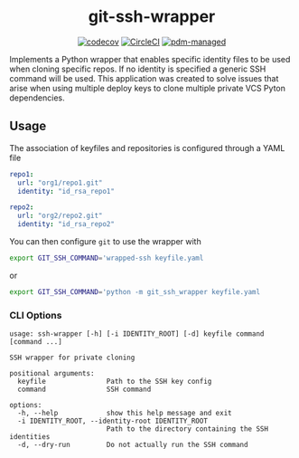 <div align="center">

# git-ssh-wrapper

[![codecov](https://codecov.io/gh/TidalPaladin/git-ssh-wrapper/branch/master/graph/badge.svg?token=sB4r91qLuG)](https://codecov.io/gh/TidalPaladin/git-ssh-wrapper)
[![CircleCI](https://dl.circleci.com/status-badge/img/gh/TidalPaladin/git-ssh-wrapper/tree/master.svg?style=svg)](https://dl.circleci.com/status-badge/redirect/gh/TidalPaladin/git-ssh-wrapper/tree/master)
[![pdm-managed](https://img.shields.io/badge/pdm-managed-blueviolet)](https://pdm.fming.dev)

</div>

Implements a Python wrapper that enables specific identity files to be used when cloning specific repos.
If no identity is specified a generic SSH command will be used. This application was created to solve issues
that arise when using multiple deploy keys to clone multiple private VCS Pyton dependencies.

## Usage

The association of keyfiles and repositories is configured through a YAML file

```yaml
repo1:
  url: "org1/repo1.git"
  identity: "id_rsa_repo1"

repo2:
  url: "org2/repo2.git"
  identity: "id_rsa_repo2"
```

You can then configure `git` to use the wrapper with

```bash
export GIT_SSH_COMMAND='wrapped-ssh keyfile.yaml
```

or

```bash
export GIT_SSH_COMMAND='python -m git_ssh_wrapper keyfile.yaml
```

### CLI Options

```
usage: ssh-wrapper [-h] [-i IDENTITY_ROOT] [-d] keyfile command [command ...]

SSH wrapper for private cloning

positional arguments:
  keyfile               Path to the SSH key config
  command               SSH command

options:
  -h, --help            show this help message and exit
  -i IDENTITY_ROOT, --identity-root IDENTITY_ROOT
                        Path to the directory containing the SSH identities
  -d, --dry-run         Do not actually run the SSH command
```
